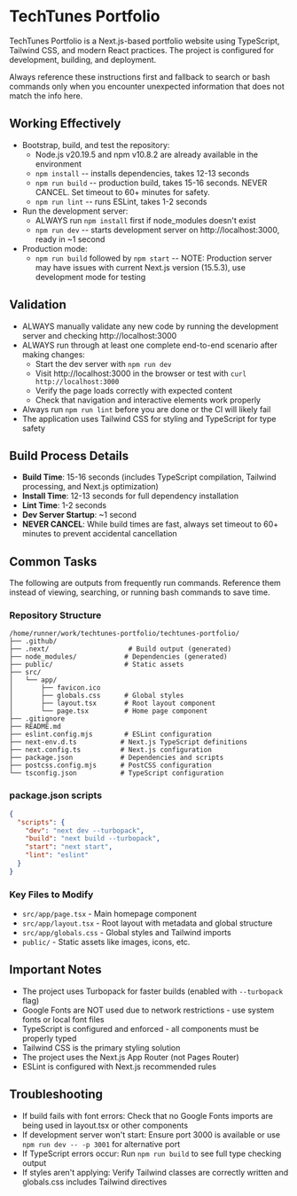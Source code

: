 # TechTunes Portfolio

TechTunes Portfolio is a Next.js-based portfolio website using TypeScript, Tailwind CSS, and modern React practices. The project is configured for development, building, and deployment.

Always reference these instructions first and fallback to search or bash commands only when you encounter unexpected information that does not match the info here.

## Working Effectively

- Bootstrap, build, and test the repository:
  - Node.js v20.19.5 and npm v10.8.2 are already available in the environment
  - `npm install` -- installs dependencies, takes 12-13 seconds
  - `npm run build` -- production build, takes 15-16 seconds. NEVER CANCEL. Set timeout to 60+ minutes for safety.
  - `npm run lint` -- runs ESLint, takes 1-2 seconds
- Run the development server:
  - ALWAYS run `npm install` first if node_modules doesn't exist
  - `npm run dev` -- starts development server on http://localhost:3000, ready in ~1 second
- Production mode:
  - `npm run build` followed by `npm start` -- NOTE: Production server may have issues with current Next.js version (15.5.3), use development mode for testing

## Validation

- ALWAYS manually validate any new code by running the development server and checking http://localhost:3000
- ALWAYS run through at least one complete end-to-end scenario after making changes:
  - Start the dev server with `npm run dev`
  - Visit http://localhost:3000 in the browser or test with `curl http://localhost:3000`
  - Verify the page loads correctly with expected content
  - Check that navigation and interactive elements work properly
- Always run `npm run lint` before you are done or the CI will likely fail
- The application uses Tailwind CSS for styling and TypeScript for type safety

## Build Process Details

- **Build Time**: 15-16 seconds (includes TypeScript compilation, Tailwind processing, and Next.js optimization)
- **Install Time**: 12-13 seconds for full dependency installation  
- **Lint Time**: 1-2 seconds
- **Dev Server Startup**: ~1 second
- **NEVER CANCEL**: While build times are fast, always set timeout to 60+ minutes to prevent accidental cancellation

## Common Tasks

The following are outputs from frequently run commands. Reference them instead of viewing, searching, or running bash commands to save time.

### Repository Structure
```
/home/runner/work/techtunes-portfolio/techtunes-portfolio/
├── .github/
├── .next/                    # Build output (generated)
├── node_modules/            # Dependencies (generated)
├── public/                  # Static assets
├── src/
│   └── app/
│       ├── favicon.ico
│       ├── globals.css      # Global styles
│       ├── layout.tsx       # Root layout component
│       └── page.tsx         # Home page component
├── .gitignore
├── README.md
├── eslint.config.mjs        # ESLint configuration
├── next-env.d.ts           # Next.js TypeScript definitions
├── next.config.ts          # Next.js configuration
├── package.json            # Dependencies and scripts
├── postcss.config.mjs      # PostCSS configuration
└── tsconfig.json           # TypeScript configuration
```

### package.json scripts
```json
{
  "scripts": {
    "dev": "next dev --turbopack",
    "build": "next build --turbopack", 
    "start": "next start",
    "lint": "eslint"
  }
}
```

### Key Files to Modify

- `src/app/page.tsx` - Main homepage component
- `src/app/layout.tsx` - Root layout with metadata and global structure
- `src/app/globals.css` - Global styles and Tailwind imports
- `public/` - Static assets like images, icons, etc.

## Important Notes

- The project uses Turbopack for faster builds (enabled with `--turbopack` flag)
- Google Fonts are NOT used due to network restrictions - use system fonts or local font files
- TypeScript is configured and enforced - all components must be properly typed
- Tailwind CSS is the primary styling solution
- The project uses the Next.js App Router (not Pages Router)
- ESLint is configured with Next.js recommended rules

## Troubleshooting

- If build fails with font errors: Check that no Google Fonts imports are being used in layout.tsx or other components
- If development server won't start: Ensure port 3000 is available or use `npm run dev -- -p 3001` for alternative port
- If TypeScript errors occur: Run `npm run build` to see full type checking output
- If styles aren't applying: Verify Tailwind classes are correctly written and globals.css includes Tailwind directives